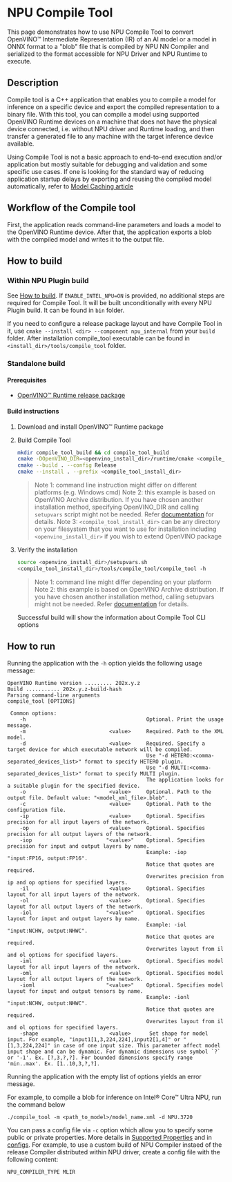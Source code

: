 # NPU Compile Tool

This page demonstrates how to use NPU Compile Tool to convert OpenVINO™ Intermediate Representation (IR) of an AI model or a model in ONNX format to a "blob" file that is compiled by NPU NN Compiler and serialized to the format accessible for NPU Driver and NPU Runtime to execute.


## Description

Compile tool is a C++ application that enables you to compile a model for inference on a specific device and export the compiled representation to a binary file.
With this tool, you can compile a model using supported OpenVINO Runtime devices on a machine that does not have the physical device connected, i.e. without NPU driver and Runtime loading, and then transfer a generated file to any machine with the target inference device available.

Using Compile Tool is not a basic approach to end-to-end execution and/or application but mostly suitable for debugging and validation and some specific use cases. If one is looking for the standard way of reducing application startup delays by exporting and reusing the compiled model automatically, refer to [Model Caching article](https://docs.openvino.ai/2025/openvino-workflow/running-inference/inference-devices-and-modes/npu-device.html#model-caching)

## Workflow of the Compile tool

First, the application reads command-line parameters and loads a model to the OpenVINO Runtime device. After that, the application exports a blob with the compiled model and writes it to the output file.

## How to build

### Within NPU Plugin build

See [How to build](https://github.com/openvinotoolkit/openvino/wiki#how-to-build). If `ENABLE_INTEL_NPU=ON` is provided, no additional steps are required for Compile Tool. It will be built unconditionally with every NPU Plugin build. It can be found in `bin` folder.

If you need to configure a release package layout and have Compile Tool in it, use `cmake --install <dir> --component npu_internal` from your `build` folder. After installation compile_tool executable can be found in `<install_dir>/tools/compile_tool` folder.

### Standalone build

#### Prerequisites
* [OpenVINO™ Runtime release package](https://docs.openvino.ai/2025/get-started/install-openvino.html)

#### Build instructions
1. Download and install OpenVINO™ Runtime package
2. Build Compile Tool
    ```sh
    mkdir compile_tool_build && cd compile_tool_build
    cmake -DOpenVINO_DIR=<openvino_install_dir>/runtime/cmake <compile_tool_source_dir>
    cmake --build . --config Release
    cmake --install . --prefix <compile_tool_install_dir>
    ```
    > Note 1: command line instruction might differ on different platforms (e.g. Windows cmd)
    > Note 2: this example is based on OpenVINO Archive distribution. If you have chosen another installation method, specifying OpenVINO_DIR and calling `setupvars` script might not be needed. Refer [documentation](https://docs.openvino.ai/2025/get-started/install-openvino.html) for details.
    > Note 3: `<compile_tool_install_dir>` can be any directory on your filesystem that you want to use for installation including `<openvino_install_dir>` if you wish to extend OpenVINO package
3. Verify the installation
    ```sh
    source <openvino_install_dir>/setupvars.sh
    <compile_tool_install_dir>/tools/compile_tool/compile_tool -h
    ```
    > Note 1: command line might differ depending on your platform
    > Note 2: this example is based on OpenVINO Archive distribution. If you have chosen another installation method, calling setupvars might not be needed. Refer [documentation](https://docs.openvino.ai/2025/get-started/install-openvino.html) for details.

    Successful build will show the information about Compile Tool CLI options


## How to run

Running the application with the `-h` option yields the following usage message:
```
OpenVINO Runtime version ......... 202x.y.z
Build ........... 202x.y.z-build-hash
Parsing command-line arguments
compile_tool [OPTIONS]

 Common options:
    -h                                       Optional. Print the usage message.
    -m                           <value>     Required. Path to the XML model.
    -d                           <value>     Required. Specify a target device for which executable network will be compiled.
                                             Use "-d HETERO:<comma-separated_devices_list>" format to specify HETERO plugin.
                                             Use "-d MULTI:<comma-separated_devices_list>" format to specify MULTI plugin.
                                             The application looks for a suitable plugin for the specified device.
    -o                           <value>     Optional. Path to the output file. Default value: "<model_xml_file>.blob".
    -c                           <value>     Optional. Path to the configuration file.
    -ip                          <value>     Optional. Specifies precision for all input layers of the network.
    -op                          <value>     Optional. Specifies precision for all output layers of the network.
    -iop                        "<value>"    Optional. Specifies precision for input and output layers by name.
                                             Example: -iop "input:FP16, output:FP16".
                                             Notice that quotes are required.
                                             Overwrites precision from ip and op options for specified layers.
    -il                          <value>     Optional. Specifies layout for all input layers of the network.
    -ol                          <value>     Optional. Specifies layout for all output layers of the network.
    -iol                        "<value>"    Optional. Specifies layout for input and output layers by name.
                                             Example: -iol "input:NCHW, output:NHWC".
                                             Notice that quotes are required.
                                             Overwrites layout from il and ol options for specified layers.
    -iml                         <value>     Optional. Specifies model layout for all input layers of the network.
    -oml                         <value>     Optional. Specifies model layout for all output layers of the network.
    -ioml                       "<value>"    Optional. Specifies model layout for input and output tensors by name.
                                             Example: -ionl "input:NCHW, output:NHWC".
                                             Notice that quotes are required.
                                             Overwrites layout from il and ol options for specified layers.
    -shape                       <value>      Set shape for model input. For example, "input1[1,3,224,224],input2[1,4]" or "[1,3,224,224]" in case of one input size. This parameter affect model input shape and can be dynamic. For dynamic dimensions use symbol `?` or '-1'. Ex. [?,3,?,?]. For bounded dimensions specify range 'min..max'. Ex. [1..10,3,?,?].
```
Running the application with the empty list of options yields an error message.

For example, to compile a blob for inference on Intel® Core™ Ultra NPU, run the command below
```
./compile_tool -m <path_to_model>/model_name.xml -d NPU.3720
```

You can pass a config file via `-c` option which allow you to specify some public or private properties. More details in [Supported Properties](https://github.com/openvinotoolkit/openvino/tree/master/src/plugins/intel_npu#supported-properties) and in [configs](https://github.com/openvinotoolkit/openvino/tree/master/src/plugins/intel_npu/src/al/include/intel_npu/config). For example, to use a custom build of NPU Compiler instaed of the release Compiler distributed within NPU driver, create a config file with the following content:
```
NPU_COMPILER_TYPE MLIR
```
